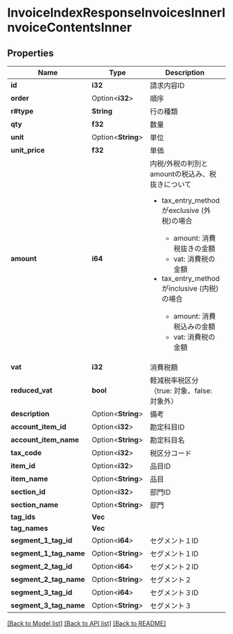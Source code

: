 # InvoiceIndexResponseInvoicesInnerInvoiceContentsInner

## Properties

Name | Type | Description | Notes
------------ | ------------- | ------------- | -------------
**id** | **i32** | 請求内容ID | 
**order** | Option<**i32**> | 順序 | 
**r#type** | **String** | 行の種類 | 
**qty** | **f32** | 数量 | 
**unit** | Option<**String**> | 単位 | 
**unit_price** | **f32** | 単価 | 
**amount** | **i64** | 内税/外税の判別とamountの税込み、税抜きについて <ul> <li>tax_entry_methodがexclusive (外税)の場合</li> <ul> <li>amount: 消費税抜きの金額</li> <li>vat: 消費税の金額</li> </ul> <li>tax_entry_methodがinclusive (内税)の場合</li> <ul> <li>amount: 消費税込みの金額</li> <li>vat: 消費税の金額</li> </ul> </ul>  | 
**vat** | **i32** | 消費税額 | 
**reduced_vat** | **bool** | 軽減税率税区分（true: 対象、false: 対象外） | 
**description** | Option<**String**> | 備考 | 
**account_item_id** | Option<**i32**> | 勘定科目ID | 
**account_item_name** | Option<**String**> | 勘定科目名 | 
**tax_code** | Option<**i32**> | 税区分コード | 
**item_id** | Option<**i32**> | 品目ID | 
**item_name** | Option<**String**> | 品目 | 
**section_id** | Option<**i32**> | 部門ID | 
**section_name** | Option<**String**> | 部門 | 
**tag_ids** | **Vec<i32>** |  | 
**tag_names** | **Vec<String>** |  | 
**segment_1_tag_id** | Option<**i64**> | セグメント１ID | [optional]
**segment_1_tag_name** | Option<**String**> | セグメント１ID | [optional]
**segment_2_tag_id** | Option<**i64**> | セグメント２ID | [optional]
**segment_2_tag_name** | Option<**String**> | セグメント２ | [optional]
**segment_3_tag_id** | Option<**i64**> | セグメント３ID | [optional]
**segment_3_tag_name** | Option<**String**> | セグメント３ | [optional]

[[Back to Model list]](../README.md#documentation-for-models) [[Back to API list]](../README.md#documentation-for-api-endpoints) [[Back to README]](../README.md)


